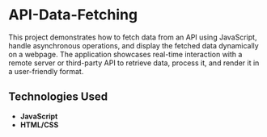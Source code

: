 # API-Data-Fetching
This project demonstrates how to fetch data from an API using JavaScript, handle asynchronous operations, and display the fetched data dynamically on a webpage. The application showcases real-time interaction with a remote server or third-party API to retrieve data, process it, and render it in a user-friendly format.

## Technologies Used

- **JavaScript** 
- **HTML/CSS**
